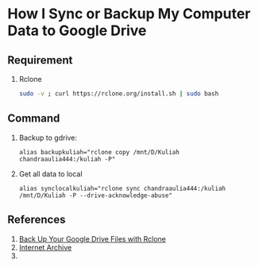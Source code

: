 # How I Sync or Backup My Computer Data to Google Drive

## Requirement

1. Rclone
    ```bash
    sudo -v ; curl https://rclone.org/install.sh | sudo bash
    ```

## Command
1. Backup to gdrive:
    ```
    alias backupkuliah="rclone copy /mnt/D/Kuliah chandraaulia444:/kuliah -P"
    ```

2. Get all data to local
    ```
    alias synclocalkuliah="rclone sync chandraaulia444:/kuliah /mnt/D/Kuliah -P --drive-acknowledge-abuse"
    ```

## References
1. [Back Up Your Google Drive Files with Rclone](https://dmuth.medium.com/back-up-your-google-drive-files-with-rclone-ff8ff6682db)
2. [Internet Archive](https://web.archive.org/web/20230521034801/https://dmuth.medium.com/back-up-your-google-drive-files-with-rclone-ff8ff6682db)
3. 


